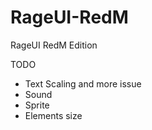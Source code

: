 # RageUI-RedM
RageUI RedM Edition

TODO 

- Text Scaling and more issue
- Sound
- Sprite
- Elements size
